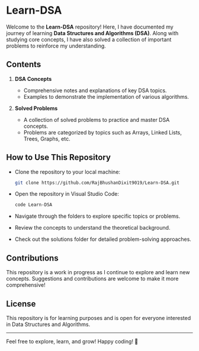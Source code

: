 # Learn-DSA

Welcome to the **Learn-DSA** repository! Here, I have documented my journey of learning **Data Structures and Algorithms (DSA)**. Along with studying core concepts, I have also solved a collection of important problems to reinforce my understanding.

## Contents

1. **DSA Concepts**
   - Comprehensive notes and explanations of key DSA topics.
   - Examples to demonstrate the implementation of various algorithms.

2. **Solved Problems**
   - A collection of solved problems to practice and master DSA concepts.
   - Problems are categorized by topics such as Arrays, Linked Lists, Trees, Graphs, etc.

## How to Use This Repository

- Clone the repository to your local machine:
  ```bash
  git clone https://github.com/RajBhushanDixit9019/Learn-DSA.git
  ```

- Open the repository in Visual Studio Code:
  ```bash
  code Learn-DSA
  ```

- Navigate through the folders to explore specific topics or problems.
- Review the concepts to understand the theoretical background.
- Check out the solutions folder for detailed problem-solving approaches.

## Contributions

This repository is a work in progress as I continue to explore and learn new concepts. Suggestions and contributions are welcome to make it more comprehensive!

## License

This repository is for learning purposes and is open for everyone interested in Data Structures and Algorithms.

---

Feel free to explore, learn, and grow! Happy coding! 🎉

